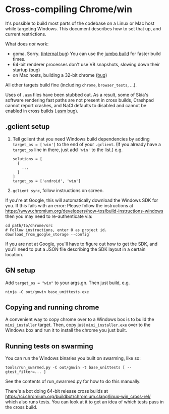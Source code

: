 # Cross-compiling Chrome/win

It's possible to build most parts of the codebase on a Linux or Mac host while
targeting Windows.  This document describes how to set that up, and current
restrictions.

What does *not* work:

* goma. Sorry. ([internal bug](http://b/64390790)) You can use the
  [jumbo build](jumbo.md) for faster build times.
* 64-bit renderer processes don't use V8 snapshots, slowing down their startup
  ([bug](https://crbug.com/803591))
* on Mac hosts, building a 32-bit chrome ([bug](https://crbug.com/794838))

All other targets build fine (including `chrome`, `browser_tests`, ...).

Uses of `.asm` files have been stubbed out.  As a result, some of Skia's
software rendering fast paths are not present in cross builds, Crashpad cannot
report crashes, and NaCl defaults to disabled and cannot be enabled in
cross builds ([.asm bug](https://crbug.com/762167)).

## .gclient setup

1. Tell gclient that you need Windows build dependencies by adding
   `target_os = ['win']` to the end of your `.gclient`.  (If you already
   have a `target_os` line in there, just add `'win'` to the list.) e.g.

       solutions = [
         {
           ...
         }
       ]
       target_os = ['android', 'win']

1. `gclient sync`, follow instructions on screen.

If you're at Google, this will automatically download the Windows SDK for you.
If this fails with an error: Please follow the instructions at
https://www.chromium.org/developers/how-tos/build-instructions-windows
then you may need to re-authenticate via:

    cd path/to/chrome/src
    # Follow instructions, enter 0 as project id.
    download_from_google_storage --config

If you are not at Google, you'll have to figure out how to get the SDK, and
you'll need to put a JSON file describing the SDK layout in a certain location.

## GN setup

Add `target_os = "win"` to your args.gn.  Then just build, e.g.

    ninja -C out/gnwin base_unittests.exe

## Copying and running chrome

A convenient way to copy chrome over to a Windows box is to build the
`mini_installer` target.  Then, copy just `mini_installer.exe` over
to the Windows box and run it to install the chrome you just built.

## Running tests on swarming

You can run the Windows binaries you built on swarming, like so:

    tools/run_swarmed.py -C out/gnwin -t base_unittests [ --gtest_filter=... ]

See the contents of run_swarmed.py for how to do this manually.

There's a bot doing 64-bit release cross builds at
https://ci.chromium.org/buildbot/chromium.clang/linux-win_cross-rel/
which also runs tests. You can look at it to get an idea of which tests pass in
the cross build.
